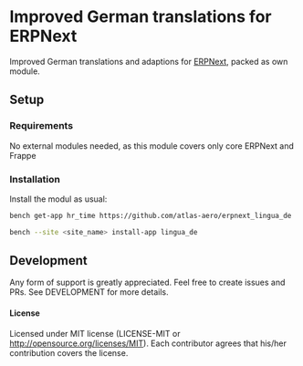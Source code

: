 # Improved German translations for ERPNext
Improved German translations and adaptions for [ERPNext](https://erpnext.com/), packed as own module.

## Setup

### Requirements
No external modules needed, as this module covers only core ERPNext and Frappe

### Installation

Install the modul as usual:
```bash
bench get-app hr_time https://github.com/atlas-aero/erpnext_lingua_de
```
```bash
bench --site <site_name> install-app lingua_de
```

## Development
Any form of support is greatly appreciated. Feel free to create issues and PRs. See DEVELOPMENT for more details.

#### License
Licensed under MIT license (LICENSE-MIT or http://opensource.org/licenses/MIT).
Each contributor agrees that his/her contribution covers the license.
